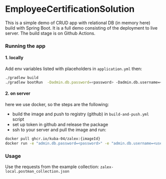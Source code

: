 # EmployeeCertificationSolution
This is a simple demo of CRUD app with relational DB (in memory here) build with Spring Boot.
It is a full demo consisting of the deployment to live server. The build stage is on Github Actions.

### Running the app
#### 1. locally
Add env variables listed with placeholders in `application.yml` 
then:
```bash
./gradlew build
./gradlew bootRun  -Dadmin.db.password=<password> -Dadmin.db.username=<username> -Dadmin.h2.enabled=true -Dadmin.security.allowedOrigin1=http://localhost/ -Dadmin.security.apiKey=<yourkey>
```
#### 2. on server
here we use docker, so the steps are the following:
- build the image and push to registry (github) in `build-and-push.yml` script
- set up token in github and release the package
- ssh to your server and pull the image and run:
```bash
docker pull ghcr.io/kuba-04/zalex:{imageId}
docker run -e "admin.db.password=<password>" -e "admin.db.username=<username>" -e "admin.h2.enabled=true" -e "admin.security.allowedOrigin1=*" -e "admin.security.apiKey=<your_apiKey>" --name zalex -d -p <your_server_exposed_port>:8080  <imageId>
```
### Usage
Use the requests from the example collection:
`zalex-local.postman_collection.json`